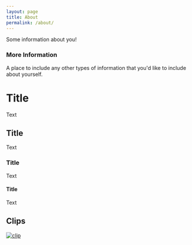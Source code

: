 ```yaml
---
layout: page
title: About
permalink: /about/
---
```


Some information about you!

### More Information

A place to include any other types of information that you'd like to include about yourself.

# Title

Text

## Title

Text

### Title

Text

#### Title

Text

## Clips

<a href="/objects/clip-7mm-2.stl" download="clip_7mm">
  <img src="/images/clip.png" alt="clip">
</a>
